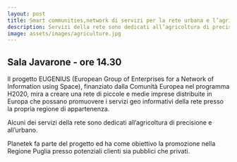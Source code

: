 ```yaml
---
layout: post
title: Smart communities,network di servizi per la rete urbana e l’agricoltura
description: Servizi della rete sono dedicati all’agricoltura di precisione e all’urbano per fare business con i dati
image: assets/images/agriculture.jpg
---
```


## Sala Javarone - ore 14.30

Il progetto EUGENIUS (European Group of Enterprises for a Network of Information using Space), finanziato dalla Comunità Europea nel programma H2020, mira a creare una rete di piccole e medie imprese distribuite in Europa che possano promuovere i servizi geo informativi della rete presso la propria regione di appartenenza.

Alcuni dei servizi della rete sono dedicati all’agricoltura di precisione e all’urbano.

Planetek fa parte del progetto ed ha come obiettivo la promozione nella Regione Puglia presso potenziali clienti sia pubblici che privati.



